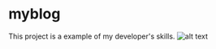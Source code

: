 # myblog
This project is a example of my developer's skills.
![alt text](https://drive.google.com/file/d/1ARIUJolWTccG2ZJkXttIqcprEQAHDoYz/view?usp=sharing)
